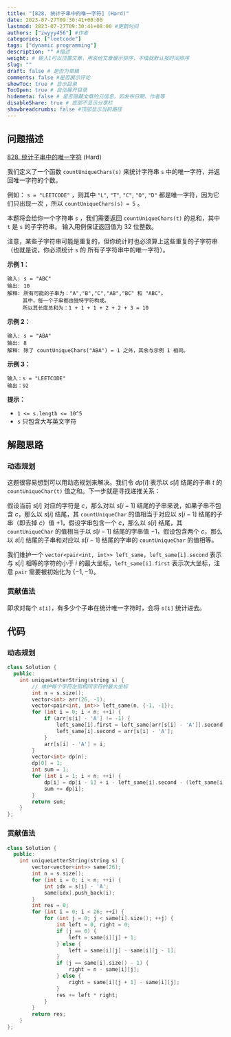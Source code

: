 ```yaml
---
title: "[828. 统计子串中的唯一字符] (Hard)"
date: 2023-07-27T09:30:41+08:00
lastmod: 2023-07-27T09:30:41+08:00 #更新时间
authors: ["zwyyy456"] #作者
categories: ["leetcode"]
tags: ["dynamic programming"]
description: "" #描述
weight: # 输入1可以顶置文章，用来给文章展示排序，不填就默认按时间排序
slug: ""
draft: false # 是否为草稿
comments: false #是否展示评论
showToc: true # 显示目录
TocOpen: true # 自动展开目录
hidemeta: false # 是否隐藏文章的元信息，如发布日期、作者等
disableShare: true # 底部不显示分享栏
showbreadcrumbs: false #顶部显示当前路径
---
```

## 问题描述

[828. 统计子串中的唯一字符][link] (Hard)

[link]: https://leetcode.cn/problems/count-unique-characters-of-all-substrings-of-a-given-string/

我们定义了一个函数 `countUniqueChars(s)` 来统计字符串 `s` 中的唯一字符，并返回唯一字符的个数。

例如： `s = "LEETCODE"` ，则其中 `"L"`, `"T"`, `"C"`, `"O"`, `"D"` 都是唯一字符，因为它们只出现一次
，所以 `countUniqueChars(s) = 5` 。

本题将会给你一个字符串 `s` ，我们需要返回 `countUniqueChars(t)` 的总和，其中 `t` 是 `s` 的子字符串。
输入用例保证返回值为 32 位整数。

注意，某些子字符串可能是重复的，但你统计时也必须算上这些重复的子字符串（也就是说，你必须统计 `s` 的
所有子字符串中的唯一字符）。

**示例 1：**

```
输入: s = "ABC"
输出: 10
解释: 所有可能的子串为："A","B","C","AB","BC" 和 "ABC"。
     其中，每一个子串都由独特字符构成。
     所以其长度总和为：1 + 1 + 1 + 2 + 2 + 3 = 10

```

**示例 2：**

```
输入: s = "ABA"
输出: 8
解释: 除了 countUniqueChars("ABA") = 1 之外，其余与示例 1 相同。

```

**示例 3：**

```
输入：s = "LEETCODE"
输出：92

```

**提示：**

- `1 <= s.length <= 10^5`
- `s` 只包含大写英文字符

## 解题思路

### 动态规划

这题很容易想到可以用动态规划来解决。我们令 $dp[i]$ 表示以 $s[i]$ 结尾的子串 $t$ 的 `countUniqueChar(t)` 值之和。下一步就是寻找递推关系：

假设当前 $s[i]$ 对应的字符是 $c$，那么对以 $s[i - 1]$ 结尾的子串来说，如果子串不包含 $c$，那么以 $s[i]$ 结尾，其 `countUniqueChar` 的值相当于对应以 $s[i - 1]$ 结尾的子串（即去掉 $c$）值 $+1$，假设字串包含一个 $c$，那么以 $s[i]$ 结尾，其 `countUniqueChar` 的值相当于以 $s[i - 1]$ 结尾的字串值 $-1$，假设包含两个 $c$，那么以 $s[i]$ 结尾的子串和对应以 $s[i - 1]$ 结尾的字串的 `countUniqueChar` 的值相等。

我们维护一个 `vector<pair<int, int>> left_same`，`left_same[i].second` 表示与 $s[i]$ 相等的字符的小于 $i$ 的最大坐标，`left_same[i].first` 表示次大坐标，注意 `pair` 需要被初始化为 $\lbrace -1, -1\rbrace$。

### 贡献值法

即求对每个 `s[i]`，有多少个子串在统计唯一字符时，会将 `s[i]` 统计进去。

## 代码

### 动态规划

```cpp
class Solution {
  public:
    int uniqueLetterString(string s) {
        // 维护每个字符左侧相同字符的最大坐标
        int n = s.size();
        vector<int> arr(26, -1);
        vector<pair<int, int>> left_same(n, {-1, -1});
        for (int i = 0; i < n; ++i) {
            if (arr[s[i] - 'A'] != -1) {
                left_same[i].first = left_same[arr[s[i] - 'A']].second;
                left_same[i].second = arr[s[i] - 'A'];
            }
            arr[s[i] - 'A'] = i;
        }
        vector<int> dp(n);
        dp[0] = 1;
        int sum = 1;
        for (int i = 1; i < n; ++i) {
            dp[i] = dp[i - 1] + i - left_same[i].second - (left_same[i].second - left_same[i].first);
            sum += dp[i];
        }
        return sum;
    }
};
```

### 贡献值法

```cpp
class Solution {
  public:
    int uniqueLetterString(string s) {
        vector<vector<int>> same(26);
        int n = s.size();
        for (int i = 0; i < n; ++i) {
            int idx = s[i] - 'A';
            same[idx].push_back(i);
        }
        int res = 0;
        for (int i = 0; i < 26; ++i) {
            for (int j = 0; j < same[i].size(); ++j) {
                int left = 0, right = 0;
                if (j == 0) {
                    left = same[i][j] + 1;
                } else {
                    left = same[i][j] - same[i][j - 1];
                }
                if (j == same[i].size() - 1) {
                    right = n - same[i][j];
                } else {
                    right = same[i][j + 1] - same[i][j];
                }
                res += left * right;
            }
        }
        return res;
    }
};
```